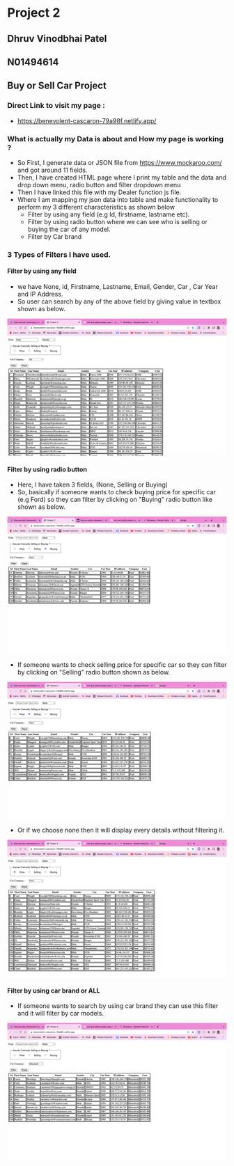 # Project 2

## Dhruv Vinodbhai Patel
## N01494614
## Buy or Sell Car Project


### Direct Link to visit my page : 
- https://benevolent-cascaron-79a98f.netlify.app/


### What is actually my Data is about and How my page is working ? 
- So First, I generate data or JSON file from https://www.mockaroo.com/ and got around 11 fields.
- Then, I have created HTML page where I print my table and the data and drop down menu, radio button and filter dropdown menu
- Then I have linked this file with my Dealer function js file.
- Where I am mapping my json data into table and make functionality to perform my 3 different characteristics as shown below
    - Filter by using any field (e.g Id, firstname, lastname etc).
    - Filter by using radio button where we can see who is selling or buying the car of any model.
    - Filter by Car brand

### 3 Types of Filters I have used.
#### Filter by using any field
- we have None, id, Firstname, Lastname, Email, Gender, Car , Car Year and IP Address.
- So user can search by any of the above field by giving value in textbox shown as below.

![alt text](./assets/4.png)

#### Filter by using radio button
- Here, I have taken 3 fields, (None, Selling or Buying)
- So, basically if someone wants to check buying price for specific car (e.g Ford) so they can filter by clicking on "Buying" radio button like shown as below.

![alt text](./assets/2.png)

- If someone wants to check selling price for specific car so they can filter by clicking on "Selling" radio button shown as below.

![alt text](./assets/3.png)


- Or if we choose none then it will display every details without filtering it.

![alt text](./assets/1.png)

#### Filter by using car brand or ALL

- If someone wants to search by using car brand they can use this filter and it will filter by car models.

![alt text](./assets/5.png)

